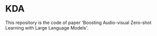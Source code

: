 # KDA
This repository is the code of paper 'Boosting Audio-visual Zero-shot Learning with Large Language Models'.
